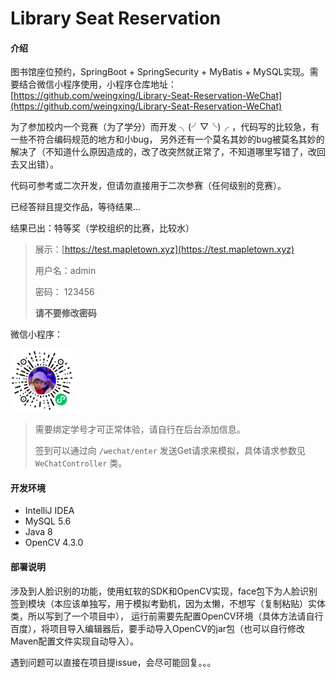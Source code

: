 # Library Seat Reservation

#### 介绍
图书馆座位预约，SpringBoot + SpringSecurity + MyBatis + MySQL实现。需要结合微信小程序使用，小程序仓库地址：[https://github.com/weingxing/Library-Seat-Reservation-WeChat](https://github.com/weingxing/Library-Seat-Reservation-WeChat)

为了参加校内一个竞赛（为了学分）而开发 ╮(╯▽╰)╭ ，代码写的比较急，有一些不符合编码规范的地方和小bug，
另外还有一个莫名其妙的bug被莫名其妙的解决了（不知道什么原因造成的，改了改突然就正常了，不知道哪里写错了，改回去又出错）。

代码可参考或二次开发，但请勿直接用于二次参赛（任何级别的竞赛）。

已经答辩且提交作品，等待结果...

结果已出：特等奖（学校组织的比赛，比较水）




> 展示：[https://test.mapletown.xyz](https://test.mapletown.xyz)
>
> 用户名：admin
>
> 密码： 123456
>
> **请不要修改密码**

微信小程序：

<img src='./miniprogram.jpg' width='20%' />

> 需要绑定学号才可正常体验，请自行在后台添加信息。
>
> 签到可以通过向 `/wechat/enter` 发送Get请求来模拟，具体请求参数见 `WeChatController` 类。


#### 开发环境
- IntelliJ IDEA
- MySQL 5.6
- Java 8
- OpenCV 4.3.0


#### 部署说明
涉及到人脸识别的功能，使用虹软的SDK和OpenCV实现，face包下为人脸识别签到模块（本应该单独写，用于模拟考勤机，因为太懒，不想写（复制粘贴）实体类，所以写到了一个项目中），
运行前需要先配置OpenCV环境（具体方法请自行百度），将项目导入编辑器后，要手动导入OpenCV的jar包（也可以自行修改Maven配置文件实现自动导入）。


遇到问题可以直接在项目提issue，会尽可能回复。。。

